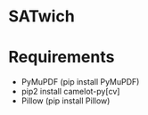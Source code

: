 # SATwich

# Requirements

- PyMuPDF (pip install PyMuPDF)
- pip2 install camelot-py[cv]
- Pillow (pip install Pillow)
